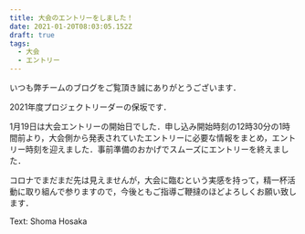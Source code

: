 ```yaml
---
title: 大会のエントリーをしました！
date: 2021-01-20T08:03:05.152Z
draft: true
tags:
  - 大会
  - エントリー
---
```

いつも弊チームのブログをご覧頂き誠にありがとうございます．

2021年度プロジェクトリーダーの保坂です．


1月19日は大会エントリーの開始日でした．申し込み開始時刻の12時30分の1時間前より，大会側から発表されていたエントリーに必要な情報をまとめ，エントリー時刻を迎えました．事前準備のおかげでスムーズにエントリーを終えました．

コロナでまだまだ先は見えませんが，大会に臨むという実感を持って，精一杯活動に取り組んで参りますので，今後ともご指導ご鞭撻のほどよろしくお願い致します．

Text: Shoma Hosaka